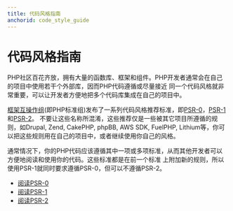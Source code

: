 ```yaml
---
title: 代码风格指南
anchorid: code_style_guide
---
```


<h1 id="code_style_guide">代码风格指南</h1>

PHP社区百花齐放，拥有大量的函数库、框架和组件。PHP开发者通常会在自己的项目中使用若干个外部库，因而PHP代码遵循或尽量接近
同一个代码风格就非常重要，可以让开发者方便地把多个代码库集成在自己的项目中。

[框架互操作组][fig](即PHP标准组)发布了一系列代码风格推荐标准，即[PSR-0][psr0]，[PSR-1][psr1]和[PSR-2][psr2]。
不要让这些名称所混淆，这些推荐仅是一些被其它项目所遵循的规则，如Drupal, Zend, CakePHP, phpBB, AWS SDK, FuelPHP,
Lithium等，你可以把这些规则用在自己的项目中，或者继续使用你自己的风格。

通常情况下，你的PHP代码应该遵循其中一项或多项标准，从而其他开发者可以方便地阅读和使用你的代码。这些标准都是在前一个标准
上附加新的规则，所以使用PSR-1就同时要求遵循PSR-0，但可以不遵循PSR-2。

* [阅读PSR-0][psr0]
* [阅读PSR-1][psr1]
* [阅读PSR-2][psr2]

[fig]: http://www.php-fig.org/
[psr0]: https://github.com/php-fig/fig-standards/blob/master/accepted/PSR-0.md
[psr1]: https://github.com/php-fig/fig-standards/blob/master/accepted/PSR-1-basic-coding-standard.md
[psr2]: https://github.com/php-fig/fig-standards/blob/master/accepted/PSR-2-coding-style-guide.md
